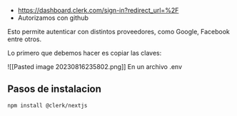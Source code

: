 * https://dashboard.clerk.com/sign-in?redirect_url=%2F
* Autorizamos con github

Esto permite autenticar con distintos proveedores, como Google, Facebook entre otros.

Lo primero que debemos hacer es copiar las claves:

![[Pasted image 20230816235802.png]]
En un archivo .env

## Pasos de instalacion

```bash
npm install @clerk/nextjs
```

